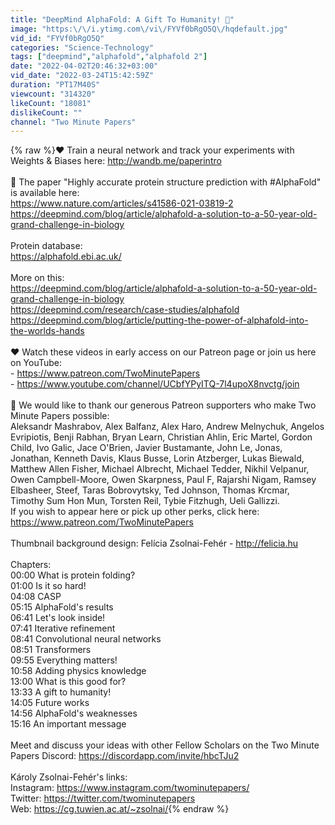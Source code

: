 ```yaml
---
title: "DeepMind AlphaFold: A Gift To Humanity! 🧬"
image: "https:\/\/i.ytimg.com\/vi\/FYVf0bRgO5Q\/hqdefault.jpg"
vid_id: "FYVf0bRgO5Q"
categories: "Science-Technology"
tags: ["deepmind","alphafold","alphafold 2"]
date: "2022-04-02T20:46:32+03:00"
vid_date: "2022-03-24T15:42:59Z"
duration: "PT17M40S"
viewcount: "314320"
likeCount: "18081"
dislikeCount: ""
channel: "Two Minute Papers"
---
```

{% raw %}❤️ Train a neural network and track your experiments with Weights &amp; Biases here: <a rel="nofollow" target="blank" href="http://wandb.me/paperintro">http://wandb.me/paperintro</a><br /><br />📝 The paper &quot;Highly accurate protein structure prediction with #AlphaFold&quot; is available here:<br /><a rel="nofollow" target="blank" href="https://www.nature.com/articles/s41586-021-03819-2">https://www.nature.com/articles/s41586-021-03819-2</a><br /><a rel="nofollow" target="blank" href="https://deepmind.com/blog/article/alphafold-a-solution-to-a-50-year-old-grand-challenge-in-biology">https://deepmind.com/blog/article/alphafold-a-solution-to-a-50-year-old-grand-challenge-in-biology</a><br /><br />Protein database:<br /><a rel="nofollow" target="blank" href="https://alphafold.ebi.ac.uk/">https://alphafold.ebi.ac.uk/</a><br /><br />More on this:<br /><a rel="nofollow" target="blank" href="https://deepmind.com/blog/article/alphafold-a-solution-to-a-50-year-old-grand-challenge-in-biology">https://deepmind.com/blog/article/alphafold-a-solution-to-a-50-year-old-grand-challenge-in-biology</a><br /><a rel="nofollow" target="blank" href="https://deepmind.com/research/case-studies/alphafold">https://deepmind.com/research/case-studies/alphafold</a><br /><a rel="nofollow" target="blank" href="https://deepmind.com/blog/article/putting-the-power-of-alphafold-into-the-worlds-hands">https://deepmind.com/blog/article/putting-the-power-of-alphafold-into-the-worlds-hands</a><br /><br />❤️ Watch these videos in early access on our Patreon page or join us here on YouTube: <br />- <a rel="nofollow" target="blank" href="https://www.patreon.com/TwoMinutePapers">https://www.patreon.com/TwoMinutePapers</a><br />- <a rel="nofollow" target="blank" href="https://www.youtube.com/channel/UCbfYPyITQ-7l4upoX8nvctg/join">https://www.youtube.com/channel/UCbfYPyITQ-7l4upoX8nvctg/join</a><br /><br />🙏 We would like to thank our generous Patreon supporters who make Two Minute Papers possible:<br />Aleksandr Mashrabov, Alex Balfanz, Alex Haro, Andrew Melnychuk, Angelos Evripiotis, Benji Rabhan, Bryan Learn, Christian Ahlin, Eric Martel, Gordon Child, Ivo Galic, Jace O'Brien, Javier Bustamante, John Le, Jonas, Jonathan, Kenneth Davis, Klaus Busse, Lorin Atzberger, Lukas Biewald, Matthew Allen Fisher, Michael Albrecht, Michael Tedder, Nikhil Velpanur, Owen Campbell-Moore, Owen Skarpness, Paul F, Rajarshi Nigam, Ramsey Elbasheer, Steef, Taras Bobrovytsky, Ted Johnson, Thomas Krcmar, Timothy Sum Hon Mun, Torsten Reil, Tybie Fitzhugh, Ueli Gallizzi.<br />If you wish to appear here or pick up other perks, click here: <a rel="nofollow" target="blank" href="https://www.patreon.com/TwoMinutePapers">https://www.patreon.com/TwoMinutePapers</a><br /><br />Thumbnail background design: Felícia Zsolnai-Fehér - <a rel="nofollow" target="blank" href="http://felicia.hu">http://felicia.hu</a><br /><br />Chapters:<br />00:00 What is protein folding?<br />01:00 Is it so hard!<br />04:08 CASP<br />05:15 AlphaFold's results<br />06:41 Let's look inside!<br />07:41 Iterative refinement<br />08:41 Convolutional neural networks<br />08:51 Transformers<br />09:55 Everything matters!<br />10:58 Adding physics knowledge<br />13:00 What is this good for?<br />13:33 A gift to humanity!<br />14:05 Future works<br />14:56 AlphaFold's weaknesses<br />15:16 An important message<br /><br />Meet and discuss your ideas with other Fellow Scholars on the Two Minute Papers Discord: <a rel="nofollow" target="blank" href="https://discordapp.com/invite/hbcTJu2">https://discordapp.com/invite/hbcTJu2</a><br /><br />Károly Zsolnai-Fehér's links:<br />Instagram: <a rel="nofollow" target="blank" href="https://www.instagram.com/twominutepapers/">https://www.instagram.com/twominutepapers/</a><br />Twitter: <a rel="nofollow" target="blank" href="https://twitter.com/twominutepapers">https://twitter.com/twominutepapers</a><br />Web: <a rel="nofollow" target="blank" href="https://cg.tuwien.ac.at/~zsolnai/">https://cg.tuwien.ac.at/~zsolnai/</a>{% endraw %}
